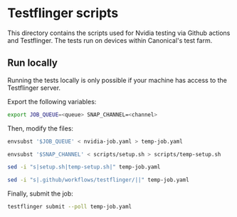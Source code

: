 # Testflinger scripts

This directory contains the scripts used for Nvidia testing via Github actions and Testflinger.
The tests run on devices within Canonical's test farm.

## Run locally
Running the tests locally is only possible if your machine has access to the Testflinger server.

Export the following variables:
```bash
export JOB_QUEUE=<queue> SNAP_CHANNEL=<channel>
```

Then, modify the files:
```bash
envsubst '$JOB_QUEUE' < nvidia-job.yaml > temp-job.yaml

envsubst '$SNAP_CHANNEL' < scripts/setup.sh > scripts/temp-setup.sh

sed -i "s|setup.sh|temp-setup.sh|" temp-job.yaml

sed -i "s|.github/workflows/testflinger/||" temp-job.yaml
```

Finally, submit the job:
```bash
testflinger submit --poll temp-job.yaml
```
